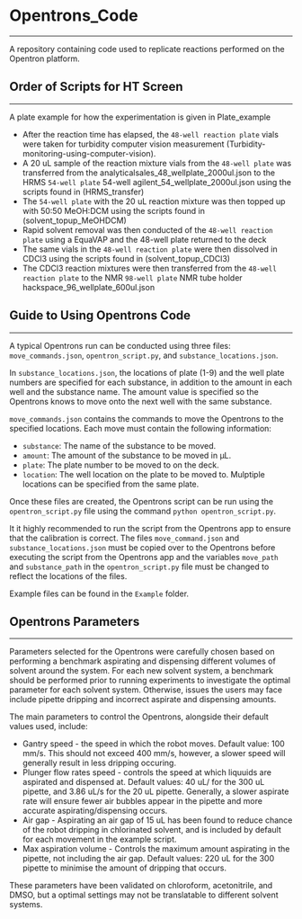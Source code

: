 # Opentrons_Code
----------------
A repository containing code used to replicate reactions performed on the Opentron platform.

## Order of Scripts for HT Screen
-----------------------

A plate example for how the experimentation is given in Plate_example
- After the reaction time has elapsed, the `48-well reaction plate` vials were taken for turbidity computer vision measurement (Turbidity-monitoring-using-computer-vision).
- A 20 uL sample of the reaction mixture vials from the `48-well plate` was transferred from the analyticalsales_48_wellplate_2000ul.json to the HRMS `54-well plate` 54-well agilent_54_wellplate_2000ul.json using the scripts found in (HRMS_transfer)
- The `54-well plate` with the 20 uL reaction mixture was then topped up with 50:50 MeOH:DCM using the scripts found in (solvent_topup_MeOHDCM)
- Rapid solvent removal was then conducted of the `48-well reaction plate` using a EquaVAP and the 48-well plate returned to the deck
- The same vials in the `48-well reaction plate` were then dissolved in CDCl3 using the scripts found in (solvent_topup_CDCl3)
- The CDCl3 reaction mixtures were then transferred from the `48-well reaction plate` to the NMR `98-well plate` NMR tube holder hackspace_96_wellplate_600ul.json

## Guide to Using Opentrons Code
--------------------------------

A typical Opentrons run can be conducted using three files: `move_commands.json`, `opentron_script.py`, and `substance_locations.json`.

In `substance_locations.json`, the locations of plate (1-9) and the well plate numbers are specified for each substance, in addition to the amount in each well and the substance name.
The amount value is specified so the Opentrons knows to move onto the next well with the same substance.

`move_commands.json` contains the commands to move the Opentrons to the specified locations. Each move must contain the following information:
- `substance`: The name of the substance to be moved.
- `amount`: The amount of the substance to be moved in µL.
- `plate`: The plate number to be moved to on the deck.
- `location`: The well location on the plate to be moved to. Mulptiple locations can be specified from the same plate.

Once these files are created, the Opentrons script can be run using the `opentron_script.py` file using the command `python opentron_script.py`.

It it highly recommended to run the script from the Opentrons app to ensure that the calibration is correct. The files `move_command.json` and `substance_locations.json` must be copied over to the Opentrons before executing the script from the Opentrons app and the variables `move_path` and `substance_path` in the `opentron_script.py` file must be changed to reflect the locations of the files.

Example files can be found in the `Example` folder.

## Opentrons Parameters
-----------------------

Parameters selected for the Opentrons were carefully chosen based on performing a benchmark aspirating and dispensing different volumes of solvent around the system.
For each new solvent system, a benchmark should be performed prior to running experiments to investigate the optimal parameter for each solvent system.
Otherwise, issues the users may face include pipette dripping and incorrect aspirate and dispensing amounts.

The main parameters to control the Opentrons, alongside their default values used, include:
- Gantry speed - the speed in which the robot moves. Default value: 100 mm/s. This should not exceed 400 mm/s, however, a slower speed will generally result in less dripping occuring.
- Plunger flow rates speed - controls the speed at which liquuids are aspirated and dispensed at. Default values: 40 uL/ for the 300 uL pipette, and 3.86 uL/s for the 20 uL pipette. Generally, a slower aspirate rate will ensure fewer air bubbles appear in the pipette and more accurate aspirating/dispensing occurs.
- Air gap - Aspirating an air gap of 15 uL has been found to reduce chance of the robot dripping in chlorinated solvent, and is included by default for each movement in the example script.
- Max aspiration volume - Controls the maximum amount aspirating in the pipette, not including the air gap. Default values: 220 uL for the 300 pipette to minimise the amount of dripping that occurs.

These parameters have been validated on chloroform, acetonitrile, and DMSO, but a optimal settings may not be translatable to different solvent systems.
